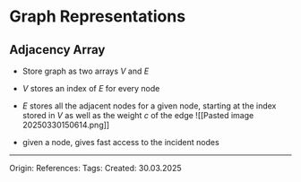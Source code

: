 # Graph Representations

## Adjacency Array

- Store graph as two arrays $V$ and $E$
- $V$ stores an index of $E$ for every node
- $E$ stores all the adjacent nodes for a given node, starting at the index stored in $V$ as well as the weight $c$ of the edge
![[Pasted image 20250330150614.png]]

- given a node, gives fast access to the incident nodes
---

Origin: 
References: 
Tags: 
Created: 30.03.2025

